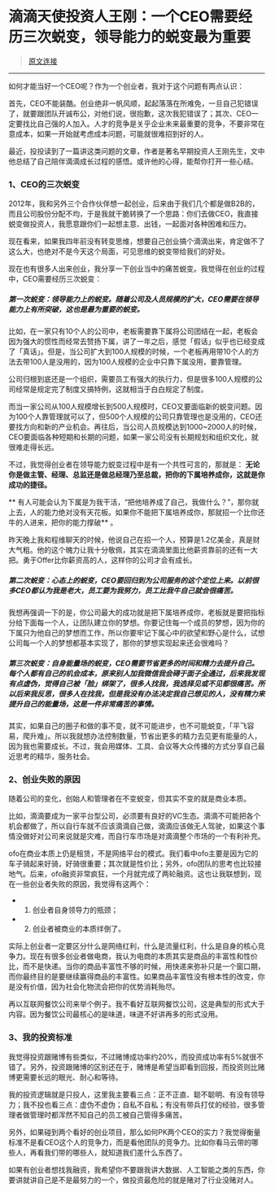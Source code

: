 滴滴天使投资人王刚：一个CEO需要经历三次蜕变，领导能力的蜕变最为重要
============================

> [原文连接](http://www.iheima.com/zixun/2016/1127/160042.shtml)

-----
如何才能当好一个CEO呢？作为一个创业者，我对于这个问题有两点认识：

首先，CEO不能装酷。创业绝非一帆风顺，起起落落在所难免，一旦自己犯错误了，就要跟团队开诚布公，对他们说，很抱歉，这次我犯错误了；其次、CEO一定要找比自己强的人加入。人才的竞争是关乎企业未来最重要的竞争，不要非常在意成本，如果一开始就考虑成本问题，可能就很难招到好的人。

最近，投投读到了一篇讲这类问题的文章，作者是著名早期投资人王刚先生，文中他总结了自己陪伴滴滴成长过程的感悟。或许他的心得，能帮你打开一些心结。

### 1、CEO的三次蜕变

2012年，我和另外三个合作伙伴想一起创业，后来由于我们几个都是做B2B的，而且公司股份分配不均，于是我就干脆转换了一个思路：你们去做CEO，我直接蜕变做投资人，我愿意跟你们一起想主意、出钱，一起面对各种困难和压力。

现在看来，如果我四年前没有转变思维，想要自己创业搞个滴滴出来，肯定做不了这么大，也绝对不是今天这个局面，可见思维的蜕变带给我们的好处。

现在也有很多人出来创业，我分享一下创业当中的痛苦蜕变。我觉得在创业的过程中，CEO需要经历三次蜕变：

##### 第一次蜕变：领导能力上的蜕变。随着公司及人员规模的扩大，CEO需要在领导能力上有所突破，这也是最为重要的蜕变。

比如，在一家只有10个人的公司中，老板需要靠下属将公司团结在一起，老板会因为强大的惯性而经常去赞扬下属，讲了一年之后，感觉「假话」似乎也已经变成了「真话」。但是，当公司扩大到100人规模的时候，一个老板再用带10个人的方法去带100人是没用的，因为100人规模的企业中只靠下属没用，要靠管理。

公司归根到底还是一个组织，需要员工有强大的执行力，但是很多100人规模的公司经常是规定完了制度又搞特例，这就相当于白白规定了制度。

而当一家公司从100人规模增长到500人规模时，CEO又要面临新的蜕变问题。因为100个人靠管理就可以了，但500个人规模的公司只靠管理也是没用的，CEO还要找方向和新的产业机会。再往后，当公司人员规模达到1000~2000人的时候，CEO要面临各种短期和长期的问题，如果一家公司没有长期规划和组织文化，就很难走得长远。

不过，我觉得创业者在领导能力蜕变过程中是有一个共性可言的，那就是： **无论你是做主管、经理、总监还是做总经理乃至总裁，把你的下属培养成你，这就是你成功的捷径。**

** 有人可能会认为下属是为我干活，“把他培养成了自己，我做什么？”，那你就上去，人的能力绝对没有天花板。如果你不能把下属培养成你，那就招一个比你还牛的人进来，把你的能力撑破** 。

昨天晚上我和程维聊天的时候，他说自己在招一个人，预算是1.2亿美金，真是财大气粗。他的这个魄力让我十分敬佩，其实在滴滴里面比他薪资靠前的还有一大把。勇于Offer比你薪资高的人，这样你的公司才会有成长。

##### 第二次蜕变：心态上的蜕变，CEO要回归到为公司服务的这个定位上来。以前很多CEO都认为我是老大，员工要为我努力，员工比我牛自己就会很痛苦。

我想再强调一下的是，你公司最大的成功就是把下属培养成你，老板就是要把指标分给下面每一个人，让团队建立你的梦想。你要记住每一个成员的梦想，因为你的下属只为他自己的梦想而工作，所以你要牢记下属心中的欲望和野心是什么，试想公司每一个人的梦想都基本实现了，那你的梦想实现起来还会很难吗？

##### 第三次蜕变：自身能量场的蜕变，CEO需要节省更多的时间和精力去提升自己。每个人都有自己的机会成本，原来别人加我微信我会碍于面子全通过，后来我发现有点虚伪，觉得自己被「脸」绑架了，很多人找我，我选择见或不见都很痛苦。所以后来我反思，很多人在找我，但是我没有办法决定我自己想见的人，没有精力来提升自己的能量场，这是一件非常痛苦的事情。

其实，如果自己的圈子和做的事不变，就不可能进步，也不可能蜕变，「平飞容易，爬升难」。所以我就想办法控制数量，节省出更多的精力去见更有能量的人，因为我也需要成长。不过，我会用媒体、工具、会议等大众传播的方式分享自己最近思考的精华，服务社会。

### 2、创业失败的原因

随着公司的变化，创始人和管理者在不变蜕变，但其实不变的就是商业本质。

比如，滴滴要成为一家平台型公司，必须要有良好的VC生态。滴滴不可能把各个机会都做了，所以自行车就不应该滴滴自己做，滴滴应该做无人驾驶，如果这个事情没做好对公司来说就是灾难，而自行车市场是对滴滴整个市场的一个有利补充。

ofo在商业本质上仍是租赁，不是网络平台的模式。我们看中ofo主要是因为它的车子骑起来好骑，好骑很重要；其次就是性价比；另外，ofo团队的思考也比较接地气。后来，ofo融资非常疯狂，一个月就完成了两轮融资。这也让我联想到，现在一些创业者失败的原因，我觉得有这两个：

- 1. 创业者自身领导力的瓶颈；

- 2. 创业者被商业的本质绊倒了。

实际上创业者一定要区分什么是网络红利，什么是流量红利，什么是自身的核心竞争力。现在有很多创业者做电商，我认为电商的本质其实是商品的丰富性和性价比，而不是快递。当你的商品丰富性不够的时候，用快递来弥补只是一个窗口期，而你最终目的是要继续赢得商品的丰富性。如果商品丰富性没有根本性的改变，你是没有价值，因为社会化物流会把你的优势消耗殆尽。

再以互联网餐饮公司来举个例子。我不看好互联网餐饮公司，这是典型的形式大于内容。因为餐饮公司最核心的是味道，味道不好讲再多的形式没用。

### 3、我的投资标准

我觉得投资跟赌博有些类似，不过赌博成功率约20%，而投资成功率有5%就很不错了。另外，投资跟赌博的区别还在于，赌博是希望当即看到回报，而投资则比赌博更需要长远的眼光、耐心和等待。

我的投资逻辑就是只投人，这里我主要看三点：正不正直、聪不聪明、有没有领导力；我不投也看三点：虚伪不虚伪；自私不自私；有没有带兵打仗的经验，很多管理者做管理时都浑然不知自己的员工被自己管得多痛苦。

另外，如果碰到两个看好的创业项目，那么如何PK两个CEO的实力？我觉得衡量标准不是看CEO这个人的竞争力，而是看他团队的竞争力。比如你看马云带的哪些人，再看我们带的哪些人，就知道我们差什么东西了。

如果有创业者想找我融资，我希望你不要跟我讲大数据、人工智能之类的东西，你要讲就讲自己是不是最努力的一个，做投资最危险的就是赌对了行业没赌对人。
